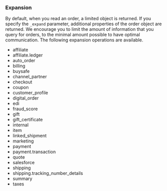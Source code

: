 ### Expansion

By default, when you read an order, a limited object is returned.  If you specify the `_expand` 
parameter, additional properties of the order object are returned.  We encourage you to limit the 
amount of information that you query for orders, to the minimal amount possible to have optimal 
communication.  The following expansion operations are available.

* affiliate
* affiliate.ledger
* auto_order
* billing
* buysafe
* channel_partner
* checkout
* coupon
* customer_profile
* digital_order
* edi
* fraud_score
* gift
* gift_certificate
* internal
* item
* linked_shipment
* marketing
* payment
* payment.transaction
* quote
* salesforce
* shipping
* shipping.tracking_number_details
* summary
* taxes
